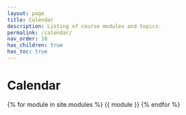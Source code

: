 ```yaml
---
layout: page
title: Calendar
description: Listing of course modules and topics.
permalink: /calendar/
nav_order: 10
has_children: true
has_toc: true
---
```


# Calendar

{% for module in site.modules %}
{{ module }}
{% endfor %}
